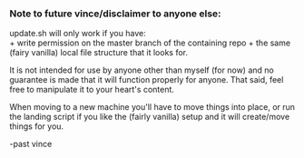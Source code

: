 ### **Note to future vince/disclaimer to anyone else:**  
  
update.sh will only work if you have:  
    + write permission on the master branch of the containing repo
    + the same (fairy vanilla) local file structure that it looks for. 

It is not intended for use by anyone other than myself (for now) and 
no guarantee is made that it will function properly for anyone. That said, feel
free to manipulate it to your heart's content.

When moving to a new machine you'll have to move things into place, or run the
landing script if you like the (fairly vanilla) setup and it will create/move 
things for you.

-past vince
